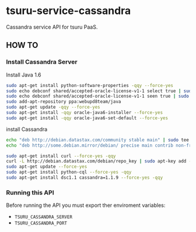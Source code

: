# tsuru-service-cassandra

Cassandra service API for tsuru PaaS.

## HOW TO

### Install Cassandra Server


Install Java 1.6

```bash
sudo apt-get install python-software-properties -qqy --force-yes
sudo echo debconf shared/accepted-oracle-license-v1-1 select true | sudo debconf-set-selections
sudo echo debconf shared/accepted-oracle-license-v1-1 seen true | sudo debconf-set-selections
sudo add-apt-repository ppa:webupd8team/java
sudo apt-get update -qqy --force-yes
sudo apt-get install -qqy oracle-java6-installer --force-yes
sudo apt-get install -qqy oracle-java6-set-default --force-yes
```

install Cassandra

```bash
echo "deb http://debian.datastax.com/community stable main" | sudo tee /etc/apt/sources.list.d/cassandra.sources.list > /dev/null
echo "deb http://some.debian.mirror/debian/ precise main contrib non-free" | sudo tee /etc/apt/source.list > /dev/null

sudo apt-get install curl --force-yes -qqy
curl -L http://debian.datastax.com/debian/repo_key | sudo apt-key add -
sudo apt-get update --force-yes
sudo apt-get install python-cql --force-yes -qqy
sudo apt-get install dsc1.1 cassandra=1.1.9 --force-yes -qqy
```

### Running this API

Before running the API you must export ther enviroment variables:

 - `TSURU_CASSANDRA_SERVER`
 - `TSURU_CASSANDRA_PORT`





